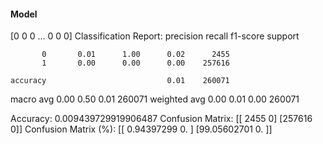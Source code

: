 #### Model
[0 0 0 ... 0 0 0]
Classification Report:
              precision    recall  f1-score   support

           0       0.01      1.00      0.02      2455
           1       0.00      0.00      0.00    257616

    accuracy                           0.01    260071
   macro avg       0.00      0.50      0.01    260071
weighted avg       0.00      0.01      0.00    260071

Accuracy: 0.009439729919906487
Confusion Matrix:
[[  2455      0]
 [257616      0]]
Confusion Matrix (%):
[[ 0.94397299  0.        ]
 [99.05602701  0.        ]]
